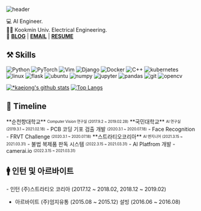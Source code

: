 ![header](https://capsule-render.vercel.app/api?type=waving&color=3eb489&height=250&section=header&text=JongJin%20Lee&fontSize=70&animation=fadeIn&fontAlignY=38&desc=%20&descAlignY=62&descAlign=62)

💻 AI Engineer.  
👩‍🎓   Kookmin Univ. Electrical Engineering.  
📌 **[BLOG](https://http://kaejong2.github.io/about/)** |
**[EMAIL](mailto:kaejong2@gmail.com)** |
**[RESUME](https://programmers.co.kr/pr/jongjin)**


<h2>⚒️ Skills</h2>

![Python](https://img.shields.io/badge/-Python-3776AB?style=flat-square&logo=Python&logoColor=white)
![PyTorch](https://img.shields.io/badge/-PyTorch-EE4C2C?style=flat-square&logo=PyTorch&logoColor=white)
![Vim](https://img.shields.io/badge/-Vim-019733?style=flat-square&logo=Vim&logoColor=white)
![Django](https://img.shields.io/badge/-Django-092E20?style=flat-square&logo=django&logoColor=white)
![Docker](https://img.shields.io/badge/-Docker-2496ED?style=flat-square&logo=Docker&logoColor=white)
![C++](https://img.shields.io/badge/-C++-00599C?style=flat-square&logo=C++&logoColor=black)
![kubernetes](https://img.shields.io/badge/-Kubernetes-326CE5?style=flat-square&logo=Kubernetes&logoColor=black)
![linux](https://img.shields.io/badge/-Linux-FCC624?style=flat-square&logo=Linux&logoColor=black)
![flask](https://img.shields.io/badge/-Flask-000000?style=flat-square&logo=Flask&logoColor=white)
![ubuntu](https://img.shields.io/badge/-Ubuntu-E95420?style=flat-square&logo=Ubuntu&logoColor=black)
![numpy](https://img.shields.io/badge/-Numpy-013243?style=flat-square&logo=Numpy&logoColor=white)
![jupyter](https://img.shields.io/badge/-Jupyter-F37626?style=flat-square&logo=Jupyter&logoColor=black)
![pandas](https://img.shields.io/badge/-Pandas-150458?style=flat-square&logo=Pandas&logoColor=white)
![git](https://img.shields.io/badge/-Github-181717?style=flat-square&logo=Github&logoColor=white)
![opencv](https://img.shields.io/badge/-OpenCV-5C3EE8?style=flat-square&logo=OpenCV&logoColor=white)

[![*kaejong's github stats](https://github-readme-stats.vercel.app/api?username=kaejong2)](https://github.com/kaejong2)
[![Top Langs](https://github-readme-stats.vercel.app/api/top-langs/?username=kaejong2)](https://github.com/kaejong2/github-readme-stats)


<h2>📖 Timeline</h2>
**순천향대학교**  <sub><sup> Computer Vision 연구실 (2017.9.2 ~ 2019.02.28)</sup></sub>
**국민대학교**  <sub><sup> AI 연구실 (2019.3.1 ~ 2021.02.18)</sup></sub>
    - PCB 코딩 기포 검출 개발 <sub><sup> (2020.3.1 ~ 2020.07.18)</sup></sub>
    - Face Recognition - FRVT Challenge <sub><sup> (2020.3.1 ~ 2020.07.18)</sup></sub>
**스트라티오코리아**  <sub><sup> AI 엔지니어 (2021.3.15 ~ 2021.03.31)</sup></sub>
    - 불법 복제품 판독 시스템 <sub><sup> (2022.3.15 ~ 2021.03.31)</sup></sub>
    - AI Platfrom 개발 - camerai.io <sub><sup> (2022.3.15 ~ 2021.03.31)</sup></sub>


<h2>🚹 인턴 및 아르바이트 </h2>
- 인턴
    (주)스트라티오 코리아 (2017.12 ~ 2018.02, 2018.12 ~ 2019.02)

- 아르바이트
    (주)엄지유통 (2015.08 ~ 2015.12)
    설빙 (2016.06 ~ 2016.08)
<!--
**kaejong2/kaejong2** is a ✨ _special_ ✨ repository because its `README.md` (this file) appears on your GitHub profile.

Here are some ideas to get you started:

- 🔭 I’m currently working on ...
- 🌱 I’m currently learning ...
- 👯 I’m looking to collaborate on ...
- 🤔 I’m looking for help with ...
- 💬 Ask me about ...
- 📫 How to reach me: ...
- 😄 Pronouns: ...
- ⚡ Fun fact: ...
-->
